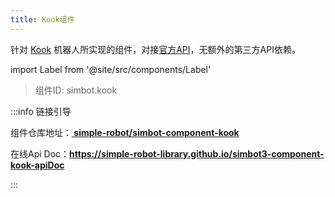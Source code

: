 ```yaml
---
title: Kook组件
---
```


针对 [Kook](https://www.kookapp.cn/) 机器人所实现的组件，对接[官方API](https://developer.kookapp.cn/doc/reference)，无额外的第三方API依赖。

import Label from '@site/src/components/Label'

> 组件ID: <Label>simbot.kook</Label>

:::info 链接引导

组件仓库地址：<a href='https://github.com/simple-robot/simbot-component-kook'><b><span class='bi-github'></span> simple-robot/simbot-component-kook</b></a>

在线Api Doc：**<https://simple-robot-library.github.io/simbot3-component-kook-apiDoc>**

:::
